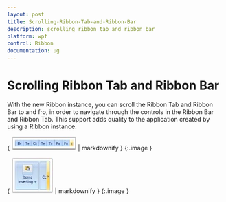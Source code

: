 ```yaml
---
layout: post
title: Scrolling-Ribbon-Tab-and-Ribbon-Bar
description: scrolling ribbon tab and ribbon bar
platform: wpf
control: Ribbon
documentation: ug
---
```


# Scrolling Ribbon Tab and Ribbon Bar

With the new Ribbon instance, you can scroll the Ribbon Tab and Ribbon Bar to and fro, in order to navigate through the controls in the Ribbon Bar and Ribbon Tab. This support adds quality to the application created by using a Ribbon instance.



{ ![](Scrolling-Ribbon-Tab-and-Ribbon-Bar_images/Scrolling-Ribbon-Tab-and-Ribbon-Bar_img1.jpeg) | markdownify }
{:.image }




{ ![](Scrolling-Ribbon-Tab-and-Ribbon-Bar_images/Scrolling-Ribbon-Tab-and-Ribbon-Bar_img2.jpeg) | markdownify }
{:.image }




